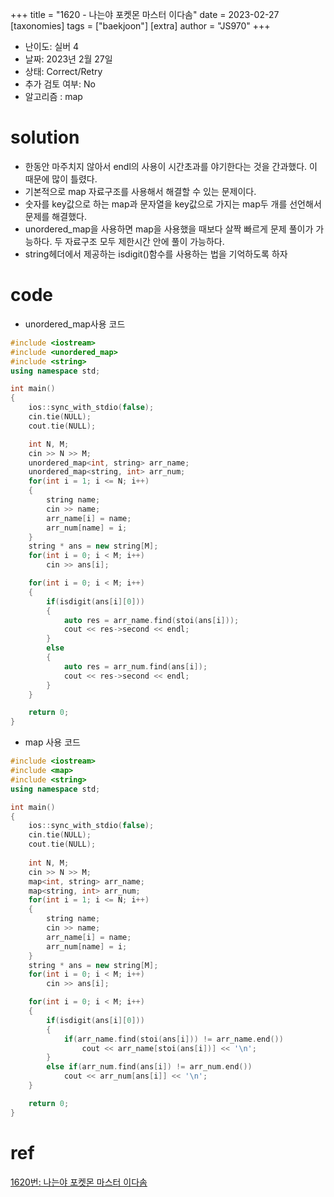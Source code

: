 +++
title = "1620 - 나는야 포켓몬 마스터 이다솜"
date = 2023-02-27
[taxonomies]
tags = ["baekjoon"]
[extra]
author = "JS970"
+++

- 난이도: 실버 4
- 날짜: 2023년 2월 27일
- 상태: Correct/Retry
- 추가 검토 여부: No
- 알고리즘 : map

# solution

- 한동안 마주치지 않아서 endl의 사용이 시간초과를 야기한다는 것을 간과했다. 이 때문에 많이 틀렸다.
- 기본적으로 map 자료구조를 사용해서 해결할 수 있는 문제이다.
- 숫자를 key값으로 하는 map과 문자열을 key값으로 가지는 map두 개를 선언해서 문제를 해결했다.
- unordered_map을 사용하면 map을 사용했을 때보다 살짝 빠르게 문제 풀이가 가능하다. 두 자료구조 모두 제한시간 안에 풀이 가능하다.
- string헤더에서 제공하는 isdigit()함수를 사용하는 법을 기억하도록 하자

# code

- unordered_map사용 코드

```cpp
#include <iostream>
#include <unordered_map>
#include <string>
using namespace std;

int main()
{
    ios::sync_with_stdio(false);
    cin.tie(NULL);
    cout.tie(NULL);

    int N, M;
    cin >> N >> M;
    unordered_map<int, string> arr_name;
    unordered_map<string, int> arr_num;
    for(int i = 1; i <= N; i++)
    {
        string name;
        cin >> name;
        arr_name[i] = name;
        arr_num[name] = i;
    }
    string * ans = new string[M];
    for(int i = 0; i < M; i++)
        cin >> ans[i];

    for(int i = 0; i < M; i++)
    {
        if(isdigit(ans[i][0]))
        {
            auto res = arr_name.find(stoi(ans[i]));
            cout << res->second << endl;
        }
        else
        {
            auto res = arr_num.find(ans[i]);
            cout << res->second << endl;
        }
    }

    return 0;
}
```

- map 사용 코드

```cpp
#include <iostream>
#include <map>
#include <string>
using namespace std;

int main()
{
    ios::sync_with_stdio(false);
    cin.tie(NULL);
    cout.tie(NULL);
    
    int N, M;
    cin >> N >> M;
    map<int, string> arr_name;
    map<string, int> arr_num;
    for(int i = 1; i <= N; i++)
    {
        string name;
        cin >> name;
        arr_name[i] = name;
        arr_num[name] = i;
    }
    string * ans = new string[M];
    for(int i = 0; i < M; i++)
        cin >> ans[i];

    for(int i = 0; i < M; i++)
    {
        if(isdigit(ans[i][0]))
        {
            if(arr_name.find(stoi(ans[i])) != arr_name.end())
                cout << arr_name[stoi(ans[i])] << '\n';
        }
        else if(arr_num.find(ans[i]) != arr_num.end())
            cout << arr_num[ans[i]] << '\n';
    }

    return 0;
}
```

# ref

[1620번: 나는야 포켓몬 마스터 이다솜](https://www.acmicpc.net/problem/1620)